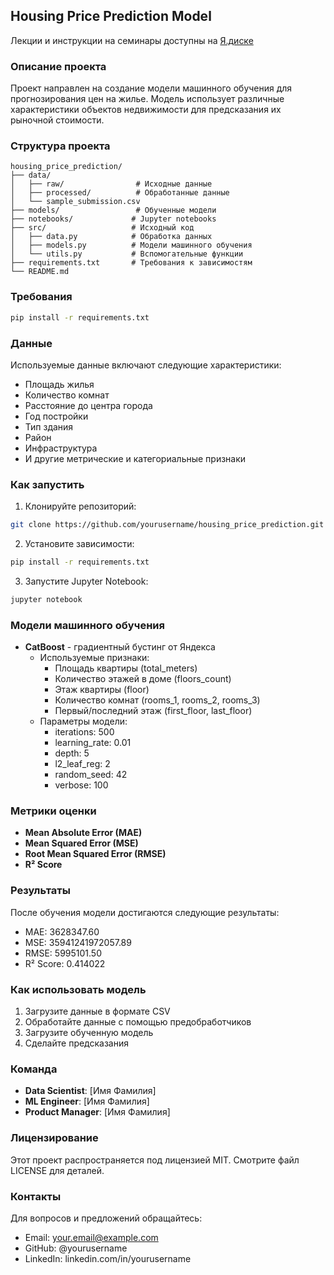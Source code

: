 ## Housing Price Prediction Model

Лекции и инструкции на семинары доступны на [Я.диске](https://disk.yandex.ru/d/vDb3HPumZ2xK0w)  

### Описание проекта
Проект направлен на создание модели машинного обучения для прогнозирования цен на жилье. Модель использует различные характеристики объектов недвижимости для предсказания их рыночной стоимости.

### Структура проекта
```
housing_price_prediction/
├── data/
│   ├── raw/                # Исходные данные
│   ├── processed/          # Обработанные данные
│   └── sample_submission.csv
├── models/                 # Обученные модели
├── notebooks/             # Jupyter notebooks
├── src/                   # Исходный код
│   ├── data.py            # Обработка данных
│   ├── models.py          # Модели машинного обучения
│   └── utils.py           # Вспомогательные функции
├── requirements.txt       # Требования к зависимостям
└── README.md
```

### Требования
```bash
pip install -r requirements.txt
```

### Данные
Используемые данные включают следующие характеристики:
* Площадь жилья
* Количество комнат
* Расстояние до центра города
* Год постройки
* Тип здания
* Район
* Инфраструктура
* И другие метрические и категориальные признаки

### Как запустить
1. Клонируйте репозиторий:
```bash
git clone https://github.com/yourusername/housing_price_prediction.git
```

2. Установите зависимости:
```bash
pip install -r requirements.txt
```

3. Запустите Jupyter Notebook:
```bash
jupyter notebook
```

### Модели машинного обучения
* **CatBoost** - градиентный бустинг от Яндекса
  * Используемые признаки:
    - Площадь квартиры (total_meters)
    - Количество этажей в доме (floors_count)
    - Этаж квартиры (floor)
    - Количество комнат (rooms_1, rooms_2, rooms_3)
    - Первый/последний этаж (first_floor, last_floor)
  * Параметры модели:
    - iterations: 500
    - learning_rate: 0.01
    - depth: 5
    - l2_leaf_reg: 2
    - random_seed: 42
    - verbose: 100

### Метрики оценки
* **Mean Absolute Error (MAE)** 
* **Mean Squared Error (MSE)**
* **Root Mean Squared Error (RMSE)** 
* **R² Score** 

### Результаты
После обучения модели достигаются следующие результаты:
* MAE: 3628347.60
* MSE: 35941241972057.89
* RMSE: 5995101.50
* R² Score: 0.414022

### Как использовать модель
1. Загрузите данные в формате CSV
2. Обработайте данные с помощью предобработчиков
3. Загрузите обученную модель
4. Сделайте предсказания

### Команда
* **Data Scientist**: [Имя Фамилия]
* **ML Engineer**: [Имя Фамилия]
* **Product Manager**: [Имя Фамилия]

### Лицензирование
Этот проект распространяется под лицензией MIT. Смотрите файл LICENSE для деталей.

### Контакты
Для вопросов и предложений обращайтесь:
* Email: your.email@example.com
* GitHub: @yourusername
* LinkedIn: linkedin.com/in/yourusername
